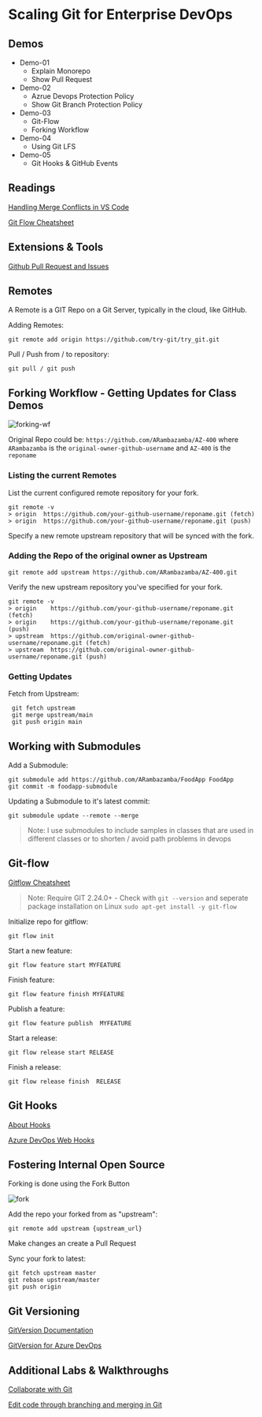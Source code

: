 # Scaling Git for Enterprise DevOps

## Demos

- Demo-01
  - Explain Monorepo
  - Show Pull Request
- Demo-02
  - Azrue Devops Protection Policy
  - Show Git Branch Protection Policy
- Demo-03
  - Git-Flow
  - Forking Workflow
- Demo-04  
  - Using Git LFS
- Demo-05
  - Git Hooks & GitHub Events

## Readings

[Handling Merge Conflicts in VS Code](https://code.visualstudio.com/docs/editor/versioncontrol#_merge-conflicts)

[Git Flow Cheatsheet](https://danielkummer.github.io/git-flow-cheatsheet/)

## Extensions & Tools

[Github Pull Request and Issues](https://marketplace.visualstudio.com/items?itemName=GitHub.vscode-pull-request-github)

## Remotes

A Remote is a GIT Repo on a Git Server, typically in the cloud, like GitHub.

Adding Remotes:

```
git remote add origin https://github.com/try-git/try_git.git
```

Pull / Push from / to repository:

```
git pull / git push
```

## Forking Workflow - Getting Updates for Class Demos

![forking-wf](_images/forking-workflow.jpg)

Original Repo could be: `https://github.com/ARambazamba/AZ-400` where `ARambazamba` is the `original-owner-github-username` and `AZ-400` is the `reponame`

### Listing the current Remotes

List the current configured remote repository for your fork.

```
git remote -v
> origin  https://github.com/your-github-username/reponame.git (fetch)
> origin  https://github.com/your-github-username/reponame.git (push)
```

Specify a new remote upstream repository that will be synced with the fork.

### Adding the Repo of the original owner as Upstream

```
git remote add upstream https://github.com/ARambazamba/AZ-400.git
```

Verify the new upstream repository you've specified for your fork.

```
git remote -v
> origin    https://github.com/your-github-username/reponame.git (fetch)
> origin    https://github.com/your-github-username/reponame.git (push)
> upstream  https://github.com/original-owner-github-username/reponame.git (fetch)
> upstream  https://github.com/original-owner-github-username/reponame.git (push)
```

### Getting Updates

Fetch from Upstream:

```
 git fetch upstream
 git merge upstream/main
 git push origin main
```

## Working with Submodules

Add a Submodule:

```
git submodule add https://github.com/ARambazamba/FoodApp FoodApp
git commit -m foodapp-submodule
```

Updating a Submodule to it's latest commit:

```
git submodule update --remote --merge
```

> Note: I use submodules to include samples in classes that are used in different classes or to shorten / avoid path problems in devops

## Git-flow

[Gitflow Cheatsheet](https://danielkummer.github.io/git-flow-cheatsheet/)

> Note: Require GIT 2.24.0+ - Check with `git --version` and seperate package installation on Linux `sudo apt-get install -y git-flow`

Initialize repo for gitflow:

```
git flow init
```

Start a new feature:

```
git flow feature start MYFEATURE
```

Finish feature:

```
git flow feature finish MYFEATURE
```

Publish a feature:

```
git flow feature publish  MYFEATURE
```

Start a release:

```
git flow release start RELEASE
```

Finish a release:

```
git flow release finish  RELEASE
```

## Git Hooks

[About Hooks](https://githooks.com/)

[Azure DevOps Web Hooks](https://docs.microsoft.com/en-us/azure/devops/service-hooks/services/webhooks?view=azure-devops)

## Fostering Internal Open Source

Forking is done using the Fork Button

![fork](../_images/fork.jpg)

Add the repo your forked from as "upstream":

```
git remote add upstream {upstream_url}
```

Make changes an create a Pull Request

Sync your fork to latest:

```
git fetch upstream master
git rebase upstream/master
git push origin
```

## Git Versioning

[GitVersion Documentation](https://gitversion.net/docs/usage/usage)

[GitVersion for Azure DevOps](https://marketplace.visualstudio.com/items?itemName=gittools.gitversion)

## Additional Labs & Walkthroughs

[Collaborate with Git](https://docs.microsoft.com/en-us/learn/modules/collaborate-with-git/)

[Edit code through branching and merging in Git](https://docs.microsoft.com/en-us/learn/modules/branch-merge-git/)
